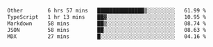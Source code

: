 <!--START_SECTION:waka-->

```txt
Other        6 hrs 57 mins   ███████████████▒░░░░░░░░░   61.99 %
TypeScript   1 hr 13 mins    ██▓░░░░░░░░░░░░░░░░░░░░░░   10.95 %
Markdown     58 mins         ██▒░░░░░░░░░░░░░░░░░░░░░░   08.74 %
JSON         58 mins         ██░░░░░░░░░░░░░░░░░░░░░░░   08.63 %
MDX          27 mins         █░░░░░░░░░░░░░░░░░░░░░░░░   04.16 %
```

<!--END_SECTION:waka-->